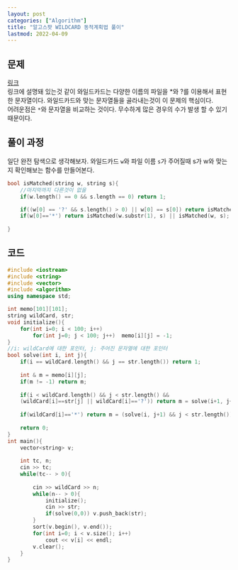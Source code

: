 ```yaml
---
layout: post
categories: ["Algorithm"]
title: "알고스팟 WILDCARD 동적계획법 풀이"
lastmod: 2022-04-09
---
```


## 문제
[링크](//https://algospot.com/judge/problem/read/WILDCARD)  
링크에 설명돼 있는것 같이 와일드카드는 다양한 이름의 파일을 *와 ?를 이용해서 표현한 문자열이다. 
와일드카드와 맞는 문자열들을 골라내는것이 이 문제의 핵심이다.  
어려운점은 `*`와 문자열을 비교하는 것이다. 무수하게 많은 경우의 수가 발생 할 수 있기 때문이다.

## 풀이 과정
일단 완전 탐색으로 생각해보자.
와일드카드 `w`와 파일 이름 `s`가 주어질때 s가 w와 맞는지 확인해보는 함수를 만들어본다.  
``` c++
bool isMatched(string w, string s){
    //마지막까지 다른것이 없을
    if(w.length() == 0 && s.length == 0) return 1;

    if((w[0] == '?' && s.length() > 0) || w[0] == s[0]) return isMatched(w.substr(1), s.substr(1));
    if(w[0]=='*') return isMatched(w.substr(1), s) || isMatched(w, s);
    
}
```



## 코드
``` c++
#include <iostream>
#include <string>
#include <vector>
#include <algorithm>
using namespace std;

int memo[101][101];
string wildCard, str;
void initialize(){
    for(int i=0; i < 100; i++)
        for(int j=0; j < 100; j++)  memo[i][j] = -1;
}
//i: wildCard에 대한 포인터, j: 주어진 문자열에 대한 포인터
bool solve(int i, int j){
    if(i == wildCard.length() && j == str.length()) return 1;
    
    int & m = memo[i][j];
    if(m != -1) return m;
    
    if(i < wildCard.length() && j < str.length() &&
    (wildCard[i]==str[j] || wildCard[i]=='?')) return m = solve(i+1, j+1);
    
    if(wildCard[i]=='*') return m = (solve(i, j+1) && j < str.length()) || solve(i+1, j);
    
    return 0;
}
int main(){
    vector<string> v;
        
    int tc, n;
    cin >> tc;
    while(tc-- > 0){
        
        cin >> wildCard >> n;
        while(n-- > 0){
            initialize();
            cin >> str;
            if(solve(0,0)) v.push_back(str);
        }
        sort(v.begin(), v.end());
        for(int i=0; i < v.size(); i++)
            cout << v[i] << endl;
        v.clear();
    }
}

```
